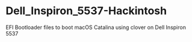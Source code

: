 # Dell_Inspiron_5537-Hackintosh
EFI Bootloader files to boot macOS Catalina using clover on Dell Inspiron 5537
